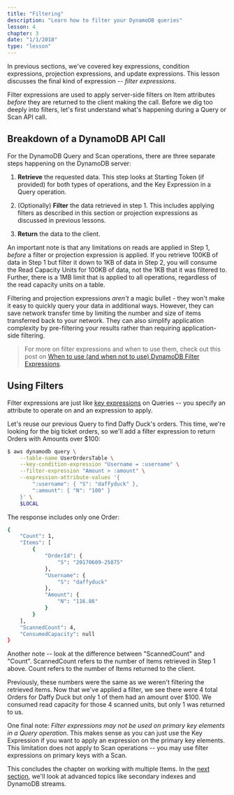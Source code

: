 ```yaml
---
title: "Filtering"
description: "Learn how to filter your DynamoDB queries"
lesson: 4
chapter: 3
date: "1/1/2018"
type: "lesson"
---
```


In previous sections, we've covered key expressions, condition expressions, projection expressions, and update expressions. This lesson discusses the final kind of expression -- _filter expressions_. 

Filter expressions are used to apply server-side filters on Item attributes _before_ they are returned to the client making the call. Before we dig too deeply into filters, let's first understand what's happening during a Query or Scan API call. 

## Breakdown of a DynamoDB API Call

For the DynamoDB Query and Scan operations, there are three separate steps happening on the DynamoDB server:

1. **Retrieve** the requested data. This step looks at Starting Token (if provided) for both types of operations, and the Key Expression in a Query operation.

2. (Optionally) **Filter** the data retrieved in step 1. This includes applying filters as described in this section or projection expressions as discussed in previous lessons.

3. **Return** the data to the client.

An important note is that any limitations on reads are applied in Step 1, _before_ a filter or projection expression is applied. If you retrieve 100KB of data in Step 1 but filter it down to 1KB of data in Step 2, you will consume the Read Capacity Units for 100KB of data, not the 1KB that it was filtered to. Further, there is a 1MB limit that is applied to all operations, regardless of the read capacity units on a table.

Filtering and projection expressions _aren't_ a magic bullet - they won't make it easy to quickly query your data in additional ways. However, they can save network transfer time by limiting the number and size of items transferred back to your network. They can also simplify application complexity by pre-filtering your results rather than requiring application-side filtering.

> For more on filter expressions and when to use them, check out this post on [When to use (and when not to use) DynamoDB Filter Expressions](https://www.alexdebrie.com/posts/dynamodb-filter-expressions/).

## Using Filters

Filter expressions are just like [key expressions](./querying#using-key-expressions) on Queries -- you specify an attribute to operate on and an expression to apply.

Let's reuse our previous Query to find Daffy Duck's orders. This time, we're looking for the big ticket orders, so we'll add a filter expression to return Orders with Amounts over $100:

```bash
$ aws dynamodb query \
    --table-name UserOrdersTable \
    --key-condition-expression "Username = :username" \
    --filter-expression "Amount > :amount" \
    --expression-attribute-values '{
        ":username": { "S": "daffyduck" },
        ":amount": { "N": "100" }
    }' \
    $LOCAL
```

The response includes only one Order:

```bash
{
    "Count": 1,
    "Items": [
        {
            "OrderId": {
                "S": "20170609-25875"
            },
            "Username": {
                "S": "daffyduck"
            },
            "Amount": {
                "N": "116.86"
            }
        }
    ],
    "ScannedCount": 4,
    "ConsumedCapacity": null
}
```

Another note -- look at the difference between "ScannedCount" and "Count". ScannedCount refers to the number of Items retrieved in Step 1 above. Count refers to the number of Items returned to the client.

Previously, these numbers were the same as we weren't filtering the retrieved items. Now that we've applied a filter, we see there were 4 total Orders for Daffy Duck but only 1 of them had an amount over $100. We consumed read capacity for those 4 scanned units, but only 1 was returned to us.

One final note: _Filter expressions may not be used on primary key elements in a Query operation_. This makes sense as you can just use the Key Expression if you want to apply an expression on the primary key elements. This limitation does not apply to Scan operations -- you may use filter expressions on primary keys with a Scan.

This concludes the chapter on working with multiple Items. In the [next section](./secondary-indexes), we'll look at advanced topics like secondary indexes and DynamoDB streams.
